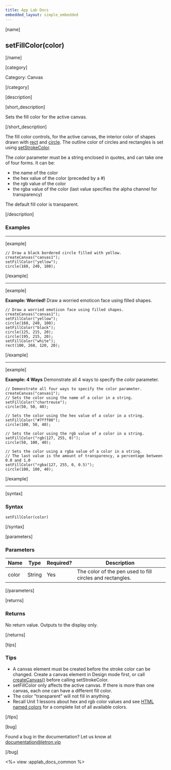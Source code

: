 ```yaml
---
title: App Lab Docs
embedded_layout: simple_embedded
---
```


[name]

## setFillColor(color)

[/name]

[category]

Category: Canvas

[/category]

[description]

[short_description]

Sets the fill color for the active canvas.

[/short_description]

The fill color controls, for the active canvas, the interior color of shapes drawn with [rect](/applab/docs/rect) and [circle](/applab/docs/circle). The outline color of circles and rectangles is set using [setStrokeColor](/applab/docs/setStrokeColor).

The *color* parameter must be a string enclosed in quotes, and can take one of four forms.  It can be:

 * the name of the color
 * the hex value of the color (preceded by a #)
 * the rgb value of the color
 * the rgba value of the color (last value specifies the alpha channel for transparency) 
 
The default fill color is transparent.

[/description]

### Examples
____________________________________________________

[example]

```
// Draw a black bordered circle filled with yellow.
createCanvas("canvas1");
setFillColor("yellow");
circle(160, 240, 100);
```

[/example]

____________________________________________________

[example]

**Example: Worried!** Draw a worried emoticon face using filled shapes.

```
// Draw a worried emoticon face using filled shapes.
createCanvas("canvas1");
setFillColor("yellow");
circle(160, 240, 100);
setFillColor("black");
circle(125, 215, 20);
circle(195, 215, 20);
setFillColor("white");
rect(100, 260, 120, 20);

```

[/example]

____________________________________________________


[example]

**Example: 4 Ways** Demonstrate all 4 ways to specify the *color* parameter.

```
// Demonstrate all four ways to specify the color parameter.
createCanvas("canvas1");
// Sets the color using the name of a color in a string.
setFillColor("chartreuse");
circle(50, 50, 40);

// Sets the color using the hex value of a color in a string.
setFillColor("#7fff00");
circle(100, 50, 40);

// Sets the color using the rgb value of a color in a string.
setFillColor("rgb(127, 255, 0)");
circle(50, 100, 40);

// Sets the color using a rgba value of a color in a string.
// The last value is the amount of transparency, a percentage between 0.0 and 1.0 
setFillColor("rgba(127, 255, 0, 0.5)");
circle(100, 100, 40);
```

[/example]

____________________________________________________

[syntax]

### Syntax

```
setFillColor(color)
```

[/syntax]

[parameters]

### Parameters

| Name  | Type | Required? | Description |
|-----------------|------|-----------|-------------|
| color | String | Yes | The color of the pen used to fill circles and rectangles. |

[/parameters]

[returns]

### Returns
No return value. Outputs to the display only.

[/returns]

[tips]

### Tips
- A canvas element must be created before the stroke color can be changed. Create a canvas element in Design mode first, or call [createCanvas()](/applab/docs/createCanvas) before calling setStrokeColor.
- setFillColor only affects the active canvas. If there is more than one canvas, each one can have a different fill color.
- The color "transparent" will not fill in anything.
- Recall Unit 1 lessons about hex and rgb color values and see [HTML named colors](https://developer.mozilla.org/en-US/docs/Web/CSS/color_value#Color_keywords) for a complete list of all available colors.

[/tips]

[bug]

Found a bug in the documentation? Let us know at documentation@letron.vip

[/bug]

<%= view :applab_docs_common %>
